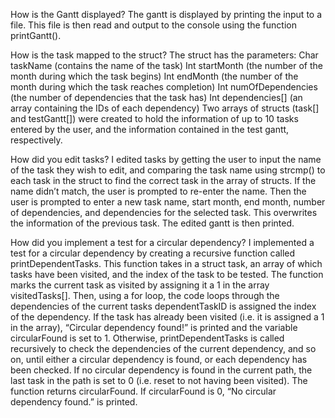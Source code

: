 How is the Gantt displayed?
The gantt is displayed by printing the input to a file.
This file is then read and output to the console using the function printGantt().

How is the task mapped to the struct?
The struct has the parameters:
Char taskName (contains the name of the task)
Int startMonth (the number of the month during which the task begins)
Int endMonth (the number of the month during which the task reaches completion)
Int numOfDependencies (the number of dependencies that the task has)
Int dependencies[] (an array containing the IDs of each dependency)
Two arrays of structs (task[] and testGantt[]) were created to hold the information of up to 10 tasks entered by the user, and the information contained in the test gantt, respectively.

How did you edit tasks?
I edited tasks by getting the user to input the name of the task they wish to edit, and comparing the task name using strcmp() to each task in the struct to find the correct task in the array of structs. If the name didn’t match, the user is prompted to re-enter the name.
Then the user is prompted to enter a new task name, start month, end month, number of dependencies, and dependencies for the selected task.
This overwrites the information of the previous task.
The edited gantt is then printed.

How did you implement a test for a circular dependency?
I implemented a test for a circular dependency by creating a recursive function called printDependentTasks. 
This function takes in a struct task, an array of which tasks have been visited, and the index of the task to be tested.
The function marks the current task as visited by assigning it a 1 in the array visitedTasks[].
Then, using a for loop, the code loops through the dependencies of the current tasks 
dependentTaskID is assigned the index of the dependency.
If the task has already been visited (i.e. it is assigned a 1 in the array), “Circular dependency found!” is printed and the variable circularFound is set to 1.
Otherwise, printDependentTasks is called recursively to check the dependencies of the current dependency, and so on, until either a circular dependency is found, or each dependency has been checked.
If no circular dependency is found in the current path, the last task in the path is set to 0 (i.e. reset to not having been visited).
The function returns circularFound. If circularFound is 0, “No circular dependency found.” is printed.
